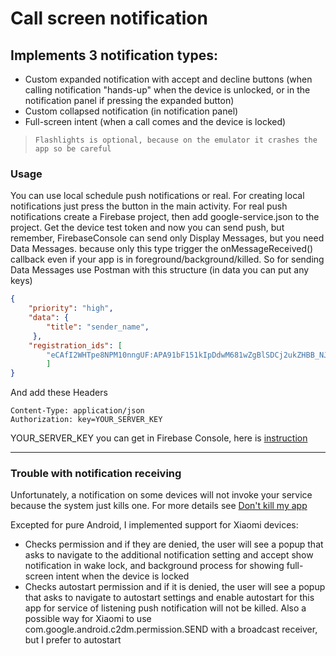 # Call screen notification

## Implements 3 notification types:
- Custom expanded notification with accept and decline buttons (when calling notification "hands-up" when the device is unlocked, or in the notification panel if pressing the expanded button)
- Custom collapsed notification (in notification panel)
- Full-screen intent (when a call comes and the device is locked) 


> `Flashlights is optional, because on the emulator it crashes the app so be careful`



### Usage
You can use local schedule push notifications or real. For creating local notifications just press the button in the main activity. For real push notifications create a Firebase project, then add google-service.json to the project. Get the device test token and now you can send push, but remember, FirebaseConsole can send only Display Messages, but you need Data Messages. because only this type trigger the onMessageReceived() callback even if your app is in foreground/background/killed. So for sending Data Messages use Postman with this structure (in data you can put any keys)
```json
{
    "priority": "high",
    "data": {
        "title": "sender_name",
     },
    "registration_ids": [
        "eCAfI2WHTpe8NPM10nngUF:APA91bF151kIpDdwM681wZgBlSDCj2ukZHBB_NJuUdkKlKNiCl24-TEGxWZxhj-xvcsi0Om7xjVAm9Si_21CwueAUpatCvrxeot_Fw3-9LSgUJYrzrAz7Ag_seb5CAWAd0mNx74P4Bgv"
        ]
}
```
And add these Headers
```
Content-Type: application/json
Authorization: key=YOUR_SERVER_KEY
```
YOUR_SERVER_KEY you can get in Firebase Console, here is [instruction](https://documentation.onesignal.com/docs/generate-a-google-server-api-key)

---

### Trouble with notification receiving
Unfortunately, a notification on some devices will not invoke your service because the system just kills one. For more details see  [Don't kill my app](https://dontkillmyapp.com/)

Excepted for pure Android, I implemented support for Xiaomi devices:
- Checks permission and if they are denied, the user will see a popup that asks to navigate to the additional notification setting and accept show notification in wake lock, and background process for showing full-screen intent when the device is locked
- Checks autostart permission and if it is denied, the user will see a popup that asks to navigate to autostart settings and enable autostart for this app for service of listening push notification will not be killed. Also a possible way for Xiaomi to use com.google.android.c2dm.permission.SEND with a broadcast receiver, but I prefer to autostart 
